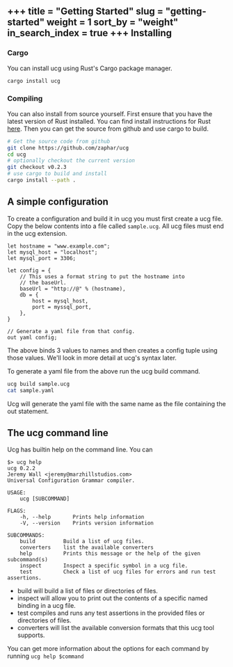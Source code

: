 +++
title = "Getting Started"
slug = "getting-started"
weight = 1
sort_by = "weight"
in_search_index = true
+++
Installing
----------

### Cargo

You can install ucg using Rust's Cargo package manager.

```sh
cargo install ucg
```

### Compiling

You can also install from source yourself. First ensure that you have the latest
version of Rust installed. You can find install instructions for Rust
[here](https://www.rust-lang.org/en-US/install.html). Then you can get the source
from github and use cargo to build.

```sh
# Get the source code from github
git clone https://github.com/zaphar/ucg
cd ucg
# optionally checkout the current version
git checkout v0.2.3
# use cargo to build and install
cargo install --path .
```

A simple configuration
----------------------

To create a configuration and build it in ucg you must first create a ucg file. Copy the below contents into a file called `sample.ucg`. All ucg files must end in the ucg
extension.

```
let hostname = "www.example.com";
let mysql_host = "localhost";
let mysql_port = 3306;

let config = {
    // This uses a format string to put the hostname into
    // the baseUrl.
    baseUrl = "http://@" % (hostname),
    db = {
        host = mysql_host,
        port = myssql_port,
    },
}

// Generate a yaml file from that config.
out yaml config;
```

The above binds 3 values to names and then creates a config tuple using those values.
We'll look in more detail at ucg's syntax later.

To generate a yaml file from the above run the ucg build command.

```sh
ucg build sample.ucg
cat sample.yaml
```

Ucg will generate the yaml file with the same name as the file containing the out statement.

The ucg command line
-----------

Ucg has builtin help on the command line. You can 

    $> ucg help
    ucg 0.2.2
    Jeremy Wall <jeremy@marzhillstudios.com>
    Universal Configuration Grammar compiler.
    
    USAGE:
        ucg [SUBCOMMAND]
    
    FLAGS:
        -h, --help       Prints help information
        -V, --version    Prints version information
    
    SUBCOMMANDS:
        build         Build a list of ucg files.
        converters    list the available converters
        help          Prints this message or the help of the given subcommand(s)
        inspect       Inspect a specific symbol in a ucg file.
        test          Check a list of ucg files for errors and run test assertions.

* build will build a list of files or directories of files.
* inspect will allow you to print out the contents of a specific named binding in a ucg file.
* test compiles and runs any test assertions in the provided files or directories of files.
* converters will list the available conversion formats that this ucg tool supports.

You can get more information about the options for each command by running `ucg help $command`
